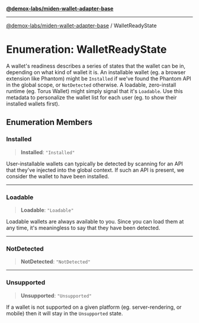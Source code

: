 [**@demox-labs/miden-wallet-adapter-base**](../README.md)

***

[@demox-labs/miden-wallet-adapter-base](../globals.md) / WalletReadyState

# Enumeration: WalletReadyState

A wallet's readiness describes a series of states that the wallet can be in,
depending on what kind of wallet it is. An installable wallet (eg. a browser
extension like Phantom) might be `Installed` if we've found the Phantom API
in the global scope, or `NotDetected` otherwise. A loadable, zero-install
runtime (eg. Torus Wallet) might simply signal that it's `Loadable`. Use this
metadata to personalize the wallet list for each user (eg. to show their
installed wallets first).

## Enumeration Members

### Installed

> **Installed**: `"Installed"`

User-installable wallets can typically be detected by scanning for an API
that they've injected into the global context. If such an API is present,
we consider the wallet to have been installed.

***

### Loadable

> **Loadable**: `"Loadable"`

Loadable wallets are always available to you. Since you can load them at
any time, it's meaningless to say that they have been detected.

***

### NotDetected

> **NotDetected**: `"NotDetected"`

***

### Unsupported

> **Unsupported**: `"Unsupported"`

If a wallet is not supported on a given platform (eg. server-rendering, or
mobile) then it will stay in the `Unsupported` state.
